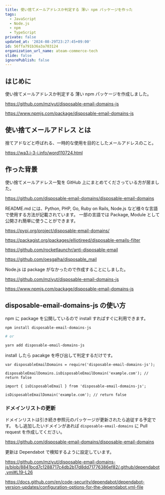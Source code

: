 ```yaml
---
title: 使い捨てメールアドレスか判定する 薄い npm パッケージを作った
tags:
  - JavaScript
  - Node.js
  - npm
  - TypeScript
private: false
updated_at: '2024-08-29T23:27:45+09:00'
id: 56ffa791b36a3a703124
organization_url_name: ateam-commerce-tech
slide: false
ignorePublish: false
---
```


## はじめに

使い捨てメールアドレスか判定する 薄い npm パッケージを作成しました。

https://github.com/mziyut/disposable-email-domains-js

https://www.npmjs.com/package/disposable-email-domains-js

## 使い捨てメールアドレス とは

捨てアドなどと呼ばれる、一時的な使用を目的としたメールアドレスのこと。

https://wa3.i-3-i.info/word110724.html

## 作った背景

使い捨てメールアドレス一覧を GitHub 上にまとめてくださっている方が居ました。

https://github.com/disposable-email-domains/disposable-email-domains

README.md には、Python, PHP, Go, Ruby on Rails, Node.js など様々な言語で使用する方法が記載されています。
一部の言語では Package, Module として公開され簡単に使うことができます。

https://pypi.org/project/disposable-email-domains/

https://packagist.org/packages/elliotjreed/disposable-emails-filter

https://github.com/rocketlaunchr/anti-disposable-email

https://github.com/oesgalha/disposable_mail

Node.js は package がなかったので作成することにしました。

https://github.com/mziyut/disposable-email-domains-js

https://www.npmjs.com/package/disposable-email-domains-js

## disposable-email-domains-js の使い方

npm に package を公開しているので install すればすぐに利用できます。

```bash
npm install disposable-email-domains-js

# or

yarn add disposable-email-domains-js
```

install したら pacakge を呼び出して判定するだけです。

```javascript:JavaScript
var disposableEmailDomains = require('disposable-email-domains-js');

disposableEmailDomains.isDisposableEmailDomain('example.com'); // return false
```

```typescript:TypeScript
import { isDisposableEmail } from 'disposable-email-domains-js';

isDisposableEmailDomain('example.com'); // return false
```

### ドメインリストの更新

ドメインリストは引き続き参照元のパッケージが更新されたら追従する予定です。
もし追加したいドメインがあれば `disposable-email-domains` に Pull request を作成してください。

https://github.com/disposable-email-domains/disposable-email-domains

更新は Dependabot で検知するように設定しています。

https://github.com/mziyut/disposable-email-domains-js/blob/8841bcd7c1288717c4db2b17d8dd71776386ef82/.github/dependabot.yml#L19-L26

https://docs.github.com/en/code-security/dependabot/dependabot-version-updates/configuration-options-for-the-dependabot.yml-file

